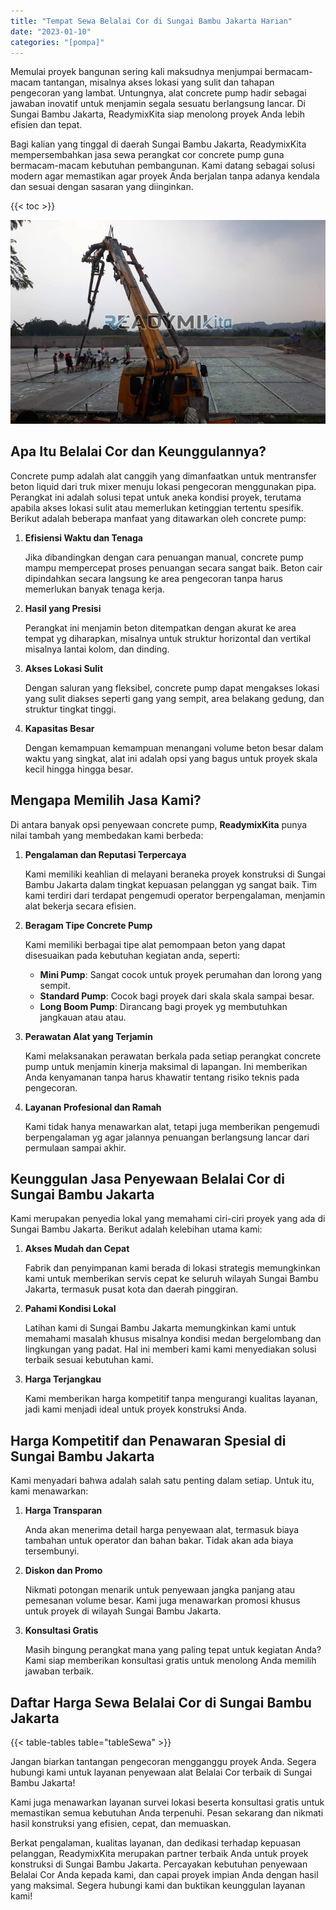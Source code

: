 ```yaml
---
title: "Tempat Sewa Belalai Cor di Sungai Bambu Jakarta Harian"
date: "2023-01-10"
categories: "[pompa]"
---
```


Memulai proyek bangunan sering kali maksudnya menjumpai bermacam-macam tantangan, misalnya akses lokasi yang sulit dan tahapan pengecoran yang lambat. Untungnya, alat concrete pump hadir sebagai jawaban inovatif untuk menjamin segala sesuatu berlangsung lancar. Di Sungai Bambu Jakarta, ReadymixKita siap menolong proyek Anda lebih efisien dan tepat.

Bagi kalian yang tinggal di daerah Sungai Bambu Jakarta, ReadymixKita mempersembahkan jasa sewa perangkat cor concrete pump guna bermacam-macam kebutuhan pembangunan. Kami datang sebagai solusi modern agar memastikan agar proyek Anda berjalan tanpa adanya kendala dan sesuai dengan sasaran yang diinginkan.

{{< toc >}}

![Tempat Sewa Belalai Cor di Sungai Bambu Jakarta Harian](/images/pompa/sewa-pompa-06.jpg)

## Apa Itu Belalai Cor dan Keunggulannya?

Concrete pump adalah alat canggih yang dimanfaatkan untuk mentransfer beton liquid dari truk mixer menuju lokasi pengecoran menggunakan pipa. Perangkat ini adalah solusi tepat untuk aneka kondisi proyek, terutama apabila akses lokasi sulit atau memerlukan ketinggian tertentu spesifik. Berikut adalah beberapa manfaat yang ditawarkan oleh concrete pump:

1. **Efisiensi Waktu dan Tenaga**

   Jika dibandingkan dengan cara penuangan manual, concrete pump mampu mempercepat proses penuangan secara sangat baik. Beton cair dipindahkan secara langsung ke area pengecoran tanpa harus memerlukan banyak tenaga kerja.

2. **Hasil yang Presisi**

   Perangkat ini menjamin beton ditempatkan dengan akurat ke area tempat yg diharapkan, misalnya untuk struktur horizontal dan vertikal misalnya lantai kolom, dan dinding.

3. **Akses Lokasi Sulit**

   Dengan saluran yang fleksibel, concrete pump dapat mengakses lokasi yang sulit diakses seperti gang yang sempit, area belakang gedung, dan struktur tingkat tinggi.

4. **Kapasitas Besar**

   Dengan kemampuan kemampuan menangani volume beton besar dalam waktu yang singkat, alat ini adalah opsi yang bagus untuk proyek skala kecil hingga hingga besar.

## Mengapa Memilih Jasa Kami?

Di antara banyak opsi penyewaan concrete pump, **ReadymixKita** punya nilai tambah yang membedakan kami berbeda:

1. **Pengalaman dan Reputasi Terpercaya**

   Kami memiliki keahlian di melayani beraneka proyek konstruksi di Sungai Bambu Jakarta dalam tingkat kepuasan pelanggan yg sangat baik. Tim kami terdiri dari terdapat pengemudi operator berpengalaman, menjamin alat bekerja secara efisien.

2. **Beragam Tipe Concrete Pump**

   Kami memiliki berbagai tipe alat pemompaan beton yang dapat disesuaikan pada kebutuhan kegiatan anda, seperti:
   - **Mini Pump**: Sangat cocok untuk proyek perumahan dan lorong yang sempit.
   - **Standard Pump**: Cocok bagi proyek dari skala skala sampai besar.
   - **Long Boom Pump**: Dirancang bagi proyek yg membutuhkan jangkauan atau atau.

3. **Perawatan Alat yang Terjamin**

   Kami melaksanakan perawatan berkala pada setiap perangkat concrete pump untuk menjamin kinerja maksimal di lapangan. Ini memberikan Anda kenyamanan tanpa harus khawatir tentang risiko teknis pada pengecoran.

4. **Layanan Profesional dan Ramah**

   Kami tidak hanya menawarkan alat, tetapi juga memberikan pengemudi berpengalaman yg agar jalannya penuangan berlangsung lancar dari permulaan sampai akhir.

## Keunggulan Jasa Penyewaan Belalai Cor di Sungai Bambu Jakarta

Kami merupakan penyedia lokal yang memahami ciri-ciri proyek yang ada di Sungai Bambu Jakarta. Berikut adalah kelebihan utama kami:

1. **Akses Mudah dan Cepat**

   Fabrik dan penyimpanan kami berada di lokasi strategis memungkinkan kami untuk memberikan servis cepat ke seluruh wilayah Sungai Bambu Jakarta, termasuk pusat kota dan daerah pinggiran.

2. **Pahami Kondisi Lokal**

   Latihan kami di Sungai Bambu Jakarta memungkinkan kami untuk memahami masalah khusus misalnya kondisi medan bergelombang dan lingkungan yang padat. Hal ini memberi kami kami menyediakan solusi terbaik sesuai kebutuhan kami.

3. **Harga Terjangkau**

   Kami memberikan harga kompetitif tanpa mengurangi kualitas layanan, jadi kami menjadi ideal untuk proyek konstruksi Anda.

## Harga Kompetitif dan Penawaran Spesial di Sungai Bambu Jakarta

Kami menyadari bahwa adalah salah satu penting dalam setiap. Untuk itu, kami menawarkan:

1. **Harga Transparan**

   Anda akan menerima detail harga penyewaan alat, termasuk biaya tambahan untuk operator dan bahan bakar. Tidak akan ada biaya tersembunyi.

2. **Diskon dan Promo**

   Nikmati potongan menarik untuk penyewaan jangka panjang atau pemesanan volume besar. Kami juga menawarkan promosi khusus untuk proyek di wilayah Sungai Bambu Jakarta.

3. **Konsultasi Gratis**

   Masih bingung perangkat mana yang paling tepat untuk kegiatan Anda? Kami siap memberikan konsultasi gratis untuk menolong Anda memilih jawaban terbaik.

## Daftar Harga Sewa Belalai Cor di Sungai Bambu Jakarta

{{< table-tables table="tableSewa" >}}

Jangan biarkan tantangan pengecoran mengganggu proyek Anda. Segera hubungi kami untuk layanan penyewaan alat Belalai Cor terbaik di Sungai Bambu Jakarta!

Kami juga menawarkan layanan survei lokasi beserta konsultasi gratis untuk memastikan semua kebutuhan Anda terpenuhi. Pesan sekarang dan nikmati hasil konstruksi yang efisien, cepat, dan memuaskan.

Berkat pengalaman, kualitas layanan, dan dedikasi terhadap kepuasan pelanggan, ReadymixKita merupakan partner terbaik Anda untuk proyek konstruksi di Sungai Bambu Jakarta. Percayakan kebutuhan penyewaan Belalai Cor Anda kepada kami, dan capai proyek impian Anda dengan hasil yang maksimal. Segera hubungi kami dan buktikan keunggulan layanan kami!